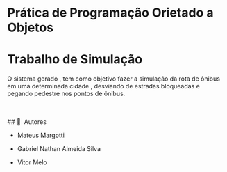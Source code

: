 # Prática de Programação Orietado a Objetos 

<h1 align = "left">Trabalho de Simulação </h1>

<p>
O sistema gerado , tem como objetivo fazer a simulação da rota de ônibus em uma determinada cidade , desviando de estradas bloqueadas e pegando pedestre nos pontos de ônibus. 
</p>
<br><br>
## 👨‍ &nbsp;Autores

* Mateus Margotti 

* Gabriel Nathan Almeida Silva

* Vitor Melo
